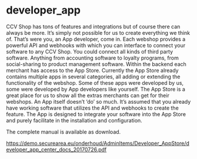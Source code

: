 # developer_app

CCV Shop has tons of features and integrations but of course there can always be
more. It’s simply not possible for us to create everything we think of. That’s were
you, an App developer, come in. Each webshop provides a powerful API and
webhooks with which you can interface to connect your software to any CCV Shop.
You could connect all kinds of third party software. Anything from accounting
software to loyalty programs, from social-sharing to product management software.
Within the backend each merchant has access to the App Store. Currently the App
Store already contains multiple apps in several categories, all adding or extending
the functionality of the webshop. Some of these apps were developed by us, some
were developed by App developers like yourself. The App Store is a great place for
us to show all the extras merchants can get for their webshops.
An App itself doesn’t ‘do’ so much. It’s assumed that you already have working
software that utilizes the API and webhooks to create the feature. The App is
designed to integrate your software into the App Store and purely facilitate in the
installation and configuration.

The complete manual is available as download.

https://demo.securearea.eu/onderhoud/AdminItems/Developer_AppStore/developer_app_center_docs_20170726.pdf
